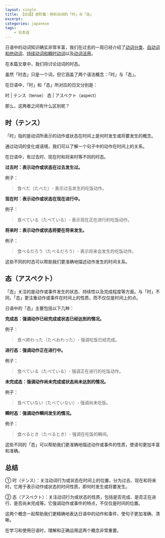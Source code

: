 ```yaml
---
layout: single
title: 【日语】进阶篇：辨析动词的「时」与「态」
excerpt: 
categories: japanese
tags:
    - 日本语
---
```


日语中的动词知识确实非常丰富，我们在过去的一周已经介绍了[动词分类](https：//mp.weixin.qq.com/s/jzz4MqxzL61mzl3ovqVqVA)、[自动词和他动词](https：//mp.weixin.qq.com/s/TpOLH-lOUbUI1PImJnRxDQ)、[持续动词和瞬时动词](https：//mp.weixin.qq.com/s/0bmjvJqVCZvzT0ER_Vka7w)以及[动词活用](https：//mp.weixin.qq.com/s/5edETBMhWF44D6g_9kj6mA)。

在本篇文章中，我们将讨论动词的时态。

虽然「时态」只是一个词，但它涵盖了两个语法概念：「时」与「态」。

在日语中，「时」和「态」所对应的日文分别是：

时 | テンス<span class='more'>（tense）</span>
态 | アスペクト<span class='more'>（aspect）</span>

那么，这两者之间有什么区别呢？

## 时<span class='more'>（テンス）</span>

「时」指的是动词所表示的动作或状态在时间上是何时发生或将要发生的概念。

通过动词的变化或语境，我们可以了解一个句子中的动作在时间上的关系。

在日语中，有过去时、现在时和将来时等不同的时态。

**过去时：表示动作或状态在过去发生过。**

例子：
   
> 食べた<span class='more'>（たべた）</span>- 表示过去发生的吃饭动作。

**现在时：表示动作或状态在现在进行中。**

例子：

> 食べている<span class='more'>（たべている）</span>- 表示现在正在进行的吃饭动作。

**将来时：表示动作或状态将要在将来发生。**

例子：

> 食べるだろう<span class='more'>（たべるだろう）</span>- 表示将来会发生的吃饭动作。

这些不同的时态可以帮助我们更准确地描述动作发生的时间关系。

## 态<span class='more'>（アスペクト）</span>

「态」关注的是动作或事件发生的状态、持续性以及完成程度等方面。与「时」不同，「态」更注重动作或事件在时间上的性质，而不仅仅是时间上的点。

日语中的「态」主要包括以下几种：

**完成态：强调动作已经完成或状态已经达到的情况。**

例子：

> 食べ終わった<span class='more'>（たべおわった）</span>- 强调吃饭已经完成。

**进行态：强调动作正在进行中。**

例子：

> 食べている<span class='more'>（たべている）</span>- 强调正在进行的吃饭动作。

**未完成态：强调动作尚未完成或状态尚未达到的情况。**

例子：

> 食べていない<span class='more'>（たべていない）</span>- 强调尚未吃饭。

**瞬时态：强调动作瞬间发生的情况。**

例子：

> 食べるとき<span class='more'>（たべるとき）</span>- 强调在吃饭的瞬间。

这些不同的「态」可以帮助我们更准确地描述动作或事件的性质，使语句更加丰富和准确。

## 总结

① 时（テンス）：关注动词行为或状态在时间上的位置，分为过去、现在和将来时。它用于表示动作或状态的时间性质，即何时发生或将要发生。

② 态（アスペクト）：关注动词行为或状态的性质，包括是否完成、是否正在进行、是否尚未完成等。它强调动作或事件的特点，不仅仅是时间的位置。

这两个概念一起帮助我们更精确地表达日语中的动作和事件，使句子更加准确、清晰。

在学习和使用日语时，理解和正确运用这两个概念非常重要。